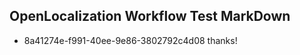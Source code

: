 ## OpenLocalization Workflow Test MarkDown
* 8a41274e-f991-40ee-9e86-3802792c4d08 thanks!

<!--HONumber=Jul16_HO3-->


